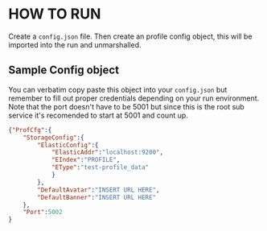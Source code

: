 # HOW TO RUN

Create a `config.json` file. Then create an profile config object, this will be imported into the run and unmarshalled.

## Sample Config object

You can verbatim copy paste this object into your `config.json` but remember to fill out proper credentials depending on your run environment.
Note that the port doesn't have to be 5001 but since this is the root sub service it's recomended to start at 5001 and count up.

```json
{"ProfCfg":{
    "StorageConfig":{
        "ElasticConfig":{
            "ElasticAddr":"localhost:9200",
            "EIndex":"PROFILE",
            "EType":"test-profile_data"
            }
        },
        "DefaultAvatar":"INSERT URL HERE",
        "DefaultBanner":"INSERT URL HERE"
    },
    "Port":5002
}

```
